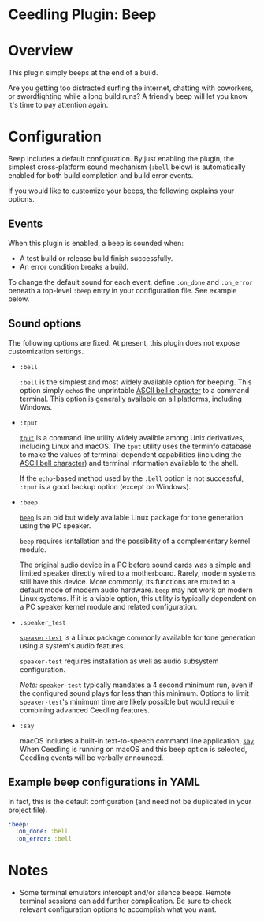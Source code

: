 # Ceedling Plugin: Beep

# Overview

This plugin simply beeps at the end of a build.

Are you getting too distracted surfing the internet, chatting with coworkers, or swordfighting while a long build runs? A friendly beep will let you know
it's time to pay attention again.

# Configuration

Beep includes a default configuration. By just enabling the plugin, the simplest cross-platform sound mechanism (`:bell` below) is automatically enabled for both
build completion and build error events.

If you would like to customize your beeps, the following explains your options.

## Events

When this plugin is enabled, a beep is sounded when:

* A test build or release build finish successfully.
* An error condition breaks a build.

To change the default sound for each event, define `:on_done` and `:on_error` beneath a top-level `:beep` entry in your configuration file. See example below.

## Sound options

The following options are fixed. At present, this plugin does not expose customization settings.

* `:bell`

  `:bell` is the simplest and most widely available option for beeping. This option simply `echo`s the unprintable [ASCII bell character][ascii-bel-character] to a command terminal. This option is generally available on all platforms, including Windows.

  [ascii-bel-character]: https://en.wikipedia.org/wiki/Bell_character

* `:tput`

  [`tput`][tput] is a command line utility widely availble among Unix derivatives, including Linux and macOS. The `tput` utility uses the terminfo database to make the values of terminal-dependent capabilities (including the [ASCII bell character][ascii-bel-character]) and terminal information available to the shell.

  If the `echo`-based method used by the `:bell` option is not successful, `:tput` is a good backup option (except on Windows).

  [tput]: https://linux.die.net/man/1/tput

* `:beep`

  [`beep`][beep] is an old but widely available Linux package for tone generation using the PC speaker.

  `beep` requires isntallation and the possibility of a complementary kernel module.

  The original audio device in a PC before sound cards was a simple and limited speaker directly wired to a motherboard. Rarely, modern systems still have this device. More commonly, its functions are routed to a default mode of modern audio hardware. `beep` may not work on modern Linux systems. If it is a viable option, this utility is typically dependent on a PC speaker kernel module and related configuration.

  [beep]: https://linux.die.net/man/1/beep

* `:speaker_test`

  [`speaker-test`][speaker-test] is a Linux package commonly available for tone generation using a system's audio features.

  `speaker-test` requires installation as well as audio subsystem configuration.

  _Note:_ `speaker-test` typically mandates a 4 second minimum run, even if the configured sound plays for less than this minimum. Options to limit `speaker-test`'s minimum time are likely possible but would require combining advanced Ceedling features.

  [speaker-test]: https://linux.die.net/man/1/speaker-test

* `:say`

  macOS includes a built-in text-to-speech command line application, [`say`][say]. When Ceedling is running on macOS and this beep option is selected, Ceedling events will be verbally announced.

  [say]: https://ss64.com/mac/say.html

## Example beep configurations in YAML

In fact, this is the default configuration (and need not be duplicated in your project file).

```yaml
:beep:
  :on_done: :bell
  :on_error: :bell
```

# Notes

* Some terminal emulators intercept and/or silence beeps. Remote terminal sessions can add further complication. Be sure to check relevant configuration options to accomplish what you want.

